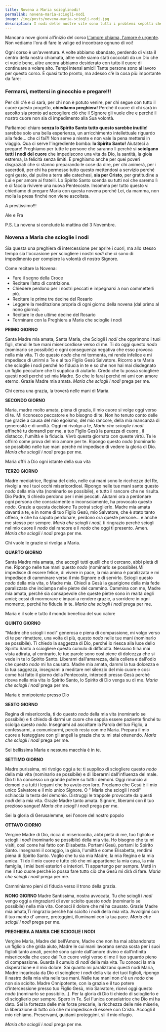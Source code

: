 ```yaml
---
title: Novena a Maria scioglinodi!
permalink: novena-maria-sciogli-nodi
image: /img/posts/novena-maria-sciogli-nodi.jpg
description: I nodi delle nostre vite sono tutti i problemi sepolti che portiamo avanti negli anni, che non sappiamo come risolvere, ma che ci impediscono di accogliere pienamente la chiamata che il Signore oggi stesso ci fa. La preghiera e l'abbandono sono la cura!
---
```


Mancano nove giorni all'inizio del corso [L'amore chiama, l'amore è urgente](http://5p2p.it/l-amore-chiama-l-amore-e-urgente/). Non vediamo l'ora di fare le valige ed incontrare ognuno di voi!

Ogni corso è un'avventura. A volte abbiamo sbandato, perdendo di vista il centro della nostra chiamata, altre volte siamo stati coccolati da un Dio che ci vuole bene, altre ancora abbiamo desiderato con tutto il cuore di continuare a volare alto. Tempi intensi amici! Tante persone sono al lavoro per questo corso. È quasi tutto pronto, ma adesso c'è la cosa più importante da fare:

### Fermarsi, mettersi in ginocchio e pregare!!!

Per chi c'è e ci sarà, per chi non è potuto venire, per chi segue con tutto il cuore  questo progetto, **chiediamo preghiera!** Perché il cuore di chi sarà in ascolto sia pronto ad accogliere ciò che il Signore gli vuole dire e perché il nostro cuore non sia di impedimento alla Sua volontà.

Parliamoci chiaro **senza lo Spirito Santo tutto questo sarebbe inutile!** sarebbe solo una bella esperienza, un arricchimento intellettuale riguardo alla fede... che ci fai?! Non serve a niente e non vale la pena mettersi in viaggio. Qua ci serve l'ingrediente bomba: **lo Spirito Santo!** Aiutateci a pregare! Preghiamo per tutte le persone che saranno lì  perché si **sciolgano tutti i nodi del cuore** che impediscono una vita da Dio, la santità, la gioia estrema, la felicità senza limiti. E preghiamo anche per quei poveri disgraziati che si stanno preparando le cose da dire, per chi animerà, per i sacerdoti, per chi ha permesso tutto questo mettendosi a servizio perché ogni gesto, dal pulire a terra alle catechesi, **sia per Cristo**, per gratitudine a Lui e per amore ai fratelli. Lo Spirito Santo scenda su tutti noi che saremo lì e ci faccia rivivere una nuova Pentecoste. Insomma per tutto questo vi chiediamo di pregare Maria con questa novena perché Lei, da mamma, non molla la presa finché non viene ascoltata.

A prestissimo!!!

Ale e Fra

P.S. La novena si conclude la mattina del 3 Novembre.



### Novena a Maria che scioglie i nodi



Sia questa una preghiera di intercessione per aprire i cuori, ma allo stesso tempo sia l'occasione per sciogliere i nostri _nodi_ che ci sono di impedimento per compiere la volontà di nostro Signore.

Come recitare la Novena:

- Fare il segno della Croce
- Recitare l’atto di contrizione.
- Chiedere perdono per i nostri peccati e impegnarsi a non commetterli più.
- Recitare le prime tre decine del Rosario
- Leggere la meditazione propria di ogni giorno della novena (dal primo al nono giorno).
- Recitare le due ultime decine del Rosario
- Terminare con la Preghiera a Maria che scioglie i nodi

**PRIMO GIORNO**

Santa Madre mia amata, Santa Maria, che Sciogli i _nodi_ che opprimono i tuoi figli, stendi le tue mani misericordiose verso di me. Ti do oggi questo _nodo_ (nominarlo se possibile) e ogni conseguenza negativa che esso provoca nella mia vita. Ti do questo _nodo_ che mi tormenta, mi rende infelice e mi impedisce di unirmi a Te e al tuo Figlio Gesù Salvatore. Ricorro a te Maria che scioglie i nodi perché ho fiducia in te e so che non hai mai disdegnato un figlio peccatore che ti supplica di aiutarlo. Credo che tu possa sciogliere questi nodi perché sei mia Madre. So che lo farai perché mi ami con amore eterno. Grazie Madre mia amata. _Maria che sciogli i nodi_ prega per me.

Chi cerca una grazia, la troverà nelle mani di Maria.

**SECONDO GIORNO**

Maria, madre molto amata, piena di grazia, il mio cuore si volge oggi verso di te. Mi riconosco peccatore e ho bisogno di te. Non ho tenuto conto delle tue grazie a causa del mio egoismo, del mio rancore, della mia mancanza di generosità e di umiltà.
Oggi mi rivolgo a te, _Maria che scioglie i nodi_ affinché tu domandi per me, a tuo Figlio Gesù la purezza di cuore , il distacco, l'umiltà e la fiducia. Vivrò questa giornata con queste virtù. Te le offrirò come prova del mio amore per te. Ripongo questo _nodo_ (nominarlo se possibile) nelle tue mani perché mi impedisce di vedere la gloria di Dio.
_Maria che sciogli i nodi_ prega per me.

Maria offri a Dio ogni istante della sua vita

**TERZO GIORNO**

Madre mediatrice, Regina del cielo, nelle cui mani sono le ricchezze del Re, rivolgi a me i tuoi occhi misericordiosi. Ripongo nelle tue mani sante questo _nodo_ della mia vita (nominarlo se possibile), e tutto il rancore che ne risulta. Dio Padre, ti chiedo perdono per i miei peccati. Aiutami ora a perdonare ogni persona che consciamente o inconsciamente, ha provocato questo _nodo_. Grazie a questa decisione Tu potrai scioglierlo. Madre mia amata davanti a te, e in nome di tuo Figlio Gesù, mio Salvatore, che è stato tanto offeso, e che ha saputo perdonare, perdono ora queste persone... e anche me stesso per sempre. _Maria che sciogli i nodi_, ti ringrazio perché sciogli nel mio cuore il _nodo_ del rancore e il _nodo_ che oggi ti presento. Amen.
_Maria che sciogli i nodi_ prega per me.

Chi vuole le grazie si rivolga a Maria.

**QUARTO GIORNO**

Santa Madre mia amata, che accogli tutti quelli che ti cercano, abbi pietà di me. Ripongo nelle tue mani questo _nodo_ (nominarlo se possibile).Mi impedisce di essere felice, di vivere in pace, la mia anima è paralizzata e mi impedisce di camminare verso il mio Signore e di servirlo. Sciogli questo _nodo_ della mia vita, o Madre mia. Chiedi a Gesù la guarigione della mia fede paralizzata che inciampa nelle pietre del cammino. Cammina con me, Madre mia amata, perché sia consapevole che queste pietre sono in realtà degli amici; cessi di mormorare e impari a rendere grazie, a sorridere in ogni momento, perché ho fiducia in te.
_Maria che sciogli i nodi_ prega per me.

Maria è il sole e tutto il mondo benefica del suo calore

**QUINTO GIORNO**

"Madre che sciogli i nodi" generosa e piena di compassione, mi volgo verso di te per rimettere, una volta di più, questo _nodo_ nelle tue mani (nominarlo se possibile). Ti chiedo la saggezza di Dio, perché io riesca alla luce dello Spirito Santo a sciogliere questo cumulo di difficoltà. Nessuno ti ha mai vista adirata, al contrario, le tue parole sono così piene di dolcezza che si vede in te lo Spirito Santo. Liberami dall'amarezza, dalla collera e dall'odio che questo _nodo_ mi ha causato. Madre mia amata, dammi la tua dolcezza e la tua saggezza, insegnami a meditare nel silenzio del mio cuore e così come hai fatto il giorno della Pentecoste, intercedi presso Gesù perché riceva nella mia vita lo Spirito Santo, lo Spirito di Dio venga su di me.
_Maria che sciogli i nodi_ prega per me.

Maria è onnipotente presso Dio

**SESTO GIORNO**

Regina di misericordia, ti do questo _nodo_ della mia vita (nominarlo se possibile) e ti chiedo di darmi un cuore che sappia essere paziente finché tu sciolga questo _nodo_. Insegnami ad ascoltare la Parola del tuo Figlio, a confessarmi, a comunicarmi, perciò resta con me Maria. Prepara il mio cuore a festeggiare con gli angeli la grazia che tu mi stai ottenendo.
_Maria che sciogli i nodi_ prega per me.

Sei bellissima Maria e nessuna macchia è in te.

**SETTIMO GIORNO**

Madre purissima, mi rivolgo oggi a te: ti supplico di sciogliere questo _nodo_ della mia vita
(nominarlo se possibile) e di liberarmi dall'influenza del male. Dio ti ha concesso un grande potere su tutti i demoni. Oggi rinuncio ai demoni e a tutti i legami che ho avuto con loro. Proclamo che Gesù è il mio unico Salvatore e il mio unico Signore. O " Maria che sciogli i nodi" schiaccia la testa del demonio. Distruggi le trappole provocate da questi _nodi_ della mia vita. Grazie Madre tanto amata. Signore, liberami con il tuo prezioso sangue!
_Maria che sciogli i nodi_ prega per me.

Sei la gloria di Gerusalemme, sei l'onore del nostro popolo

**OTTAVO GIORNO**

Vergine Madre di Dio, ricca di misericordia, abbi pietà di me, tuo figliolo e sciogli i _nodi_ (nominarlo se possibile) della mia vita. Ho bisogno che tu mi visiti, così come hai fatto con Elisabetta. Portami Gesù, portami lo Spirito Santo. Insegnami il coraggio, la gioia, l'umiltà e come Elisabetta, rendimi piena di Spirito Santo. Voglio che tu sia mia Madre, la mia Regina e la mia amica. Ti do il mio cuore e tutto ciò che mi appartiene: la mia casa, la mia famiglia, i miei beni esteriori e interiori. Ti appartengo per sempre. Metti in me il tuo cuore perché io possa fare tutto ciò che Gesù mi dirà di fare.
_Maria che sciogli i nodi_ prega per me.

Camminiamo pieni di fiducia verso il trono della grazia.

**NONO GIORNO**
Madre Santissima, nostra avvocata, Tu che sciogli i _nodi_ vengo oggi a ringraziarti di aver sciolto questo _nodo_ (nominarlo se possibile) nella mia vita. Conosci il dolore che mi ha causato. Grazie Madre mia amata,Ti ringrazio perché hai sciolto i _nodi_ della mia vita. Avvolgimi con il tuo manto d' amore, proteggimi, illuminami con la tua pace.
_Maria che sciogli i nodi_ prega per me.



**PREGHIERA A MARIA CHE SCIOGLIE I NODI**

Vergine Maria, Madre del bell'Amore, Madre che non ha mai abbandonato un figliolo che grida aiuto, Madre le cui mani lavorano senza sosta per i suoi figlioli tanto amati, perché sono spinte dall'amore divino e dall'infinita misericordia che esce dal Tuo cuore volgi verso di me il tuo sguardo pieno di compassione. Guarda il cumulo di _nodi_ della mia vita.
Tu conosci la mia disperazione e il mio dolore. Sai quanto mi paralizzano questi nodi Maria, Madre incaricata da Dio di sciogliere i _nodi_ della vita dei tuoi figlioli, ripongo il nastro della mia vita nelle tue mani. Nelle tue mani non c'è un _nodo_ che non sia sciolto.
Madre Onnipotente, con la grazia e il tuo potere d'intercessione presso tuo Figlio Gesù, mio Salvatore, ricevi oggi questo _nodo_ (nominarlo se possibile...). Per la gloria di Dio ti chiedo di scioglierlo e di scioglierlo per sempre. Spero in Te.
Sei l'unica consolatrice che Dio mi ha dato. Sei la fortezza delle mie forze precarie, la ricchezza delle mie miserie, la liberazione di tutto ciò che mi impedisce di essere con Cristo.
Accogli il mio richiamo. Preservami, guidami proteggimi, sii il mio rifugio.

_Maria che sciogli i nodi_ prega per me.
